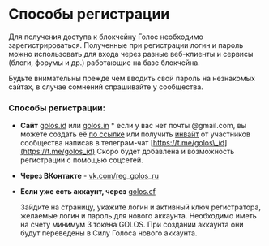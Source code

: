 # Способы регистрации

Для получения доступа к блокчейну Голос необходимо зарегистрироваться. Полученные при регистрации логин и пароль можно использовать для входа через разные веб-клиенты и сервисы \(блоги, форумы и др.\) работающие на базе блокчейна. 

Будьте внимательны прежде чем вводить свой пароль на незнакомых сайтах, в случае сомнений спрашивайте у сообщества.

### Способы регистрации:

* **Сайт** [golos.id](https://golos.id) или [golos.in](https://golos.in) \* если у вас нет почты @gmail.com, вы можете создать её [по ссылке](https://accounts.google.com/signup/v2/webcreateaccount?hl=ru&flowName=GlifWebSignIn&flowEntry=SignUp)  или получить [инвайт](https://golos.id/ru--golos/@lllll1ll/registraciya-akkaunta-po-invait-kodu) от участников сообщества написав в телеграм-чат [https://t.me/golos\_id](https://t.me/golos_id)  Скоро будет добавлена и возможность регистрации с помощью соцсетей.  
* **Через ВКонтакте** - [vk.com/reg\_golos\_ru](https://vk.com/reg_golos_ru)  
* **Если уже есть аккаунт, через** [golos.cf](https://golos.cf/reg/)

  Зайдите на страницу, укажите логин и активный ключ регистратора, желаемые логин и пароль для нового аккаунта. Необходимо иметь на счету минимум 3 токена GOLOS. При создании аккаунта они будут переведены в Силу Голоса нового аккаунта.

